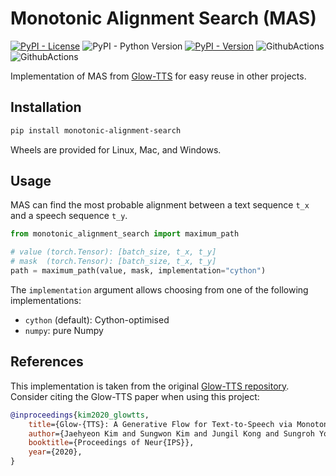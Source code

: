 <!--
SPDX-FileCopyrightText: Enno Hermann

SPDX-License-Identifier: MIT
-->

# Monotonic Alignment Search (MAS)

[![PyPI - License](https://img.shields.io/pypi/l/monotonic-alignment-search)](https://github.com/eginhard/monotonic_alignment_search/blob/main/LICENSE)
![PyPI - Python Version](https://img.shields.io/pypi/pyversions/monotonic-alignment-search)
[![PyPI - Version](https://img.shields.io/pypi/v/monotonic-alignment-search)](https://pypi.org/project/monotonic-alignment-search)
![GithubActions](https://github.com/eginhard/monotonic_alignment_search/actions/workflows/test.yml/badge.svg)
![GithubActions](https://github.com/eginhard/monotonic_alignment_search/actions/workflows/lint.yml/badge.svg)

Implementation of MAS from [Glow-TTS](https://github.com/jaywalnut310/glow-tts)
for easy reuse in other projects.

## Installation

```bash
pip install monotonic-alignment-search
```

Wheels are provided for Linux, Mac, and Windows.

## Usage

MAS can find the most probable alignment between a text sequence `t_x` and a
speech sequence `t_y`.

```python
from monotonic_alignment_search import maximum_path

# value (torch.Tensor): [batch_size, t_x, t_y]
# mask  (torch.Tensor): [batch_size, t_x, t_y]
path = maximum_path(value, mask, implementation="cython")
```

The `implementation` argument allows choosing from one of the following
implementations:

- `cython` (default): Cython-optimised
- `numpy`: pure Numpy

## References

This implementation is taken from the original [Glow-TTS
repository](https://github.com/jaywalnut310/glow-tts). Consider citing the
Glow-TTS paper when using this project:

```bibtex
@inproceedings{kim2020_glowtts,
    title={Glow-{TTS}: A Generative Flow for Text-to-Speech via Monotonic Alignment Search},
    author={Jaehyeon Kim and Sungwon Kim and Jungil Kong and Sungroh Yoon},
    booktitle={Proceedings of Neur{IPS}},
    year={2020},
}
```
